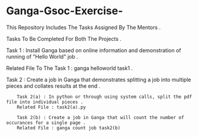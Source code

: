 # Ganga-Gsoc-Exercise-
This Repository  Includes The Tasks Assigned By The Mentors .

Tasks To Be Completed For Both The Projects .

Task 1 : Install Ganga based on online information and demonstration of running of "Hello World" job .

Related File To The Task 1 : ganga helloworld task1 .

Task 2 : Create a job in Ganga that demonstrates splitting a job into multiple pieces and collates results at the end .

        Task 2(a) : In python or through using system calls, split the pdf file into individual pieces .
        Related File : task2(a).py
        
        Task 2(b) : Create a job in Ganga that will count the number of occurances for a single page .
        Related File : ganga count job task2(b)  
        

